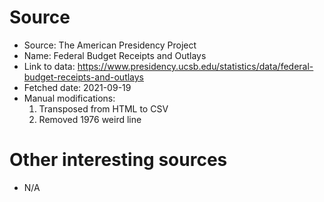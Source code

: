 
# Source

 * Source: The American Presidency Project
 * Name: Federal Budget Receipts and Outlays
 * Link to data: https://www.presidency.ucsb.edu/statistics/data/federal-budget-receipts-and-outlays
 * Fetched date: 2021-09-19
 * Manual modifications: 
   1. Transposed from HTML to CSV
   1. Removed 1976 weird line
  
# Other interesting sources

 * N/A
